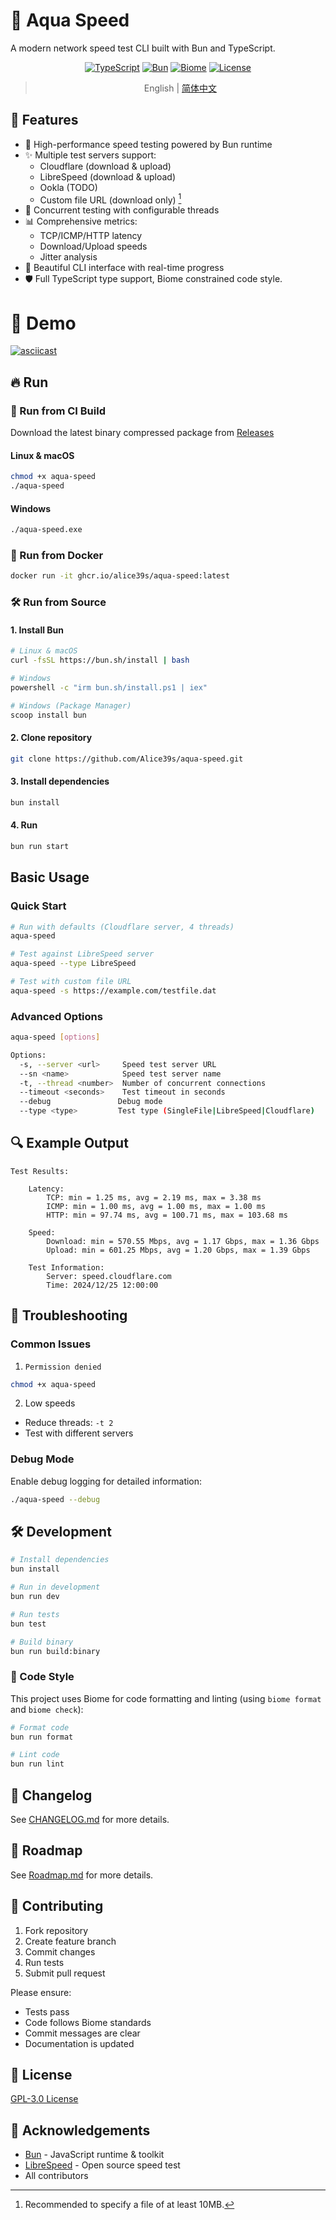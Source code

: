 # :ocean: Aqua Speed

A modern network speed test CLI built with Bun and TypeScript.

<div align="center">

[![TypeScript](https://img.shields.io/badge/TypeScript-%23007ACC.svg?style=flat&logo=typescript&logoColor=white)](https://www.typescriptlang.org/)
[![Bun](https://img.shields.io/badge/Bun-%2314151a.svg?style=flat&logo=bun&logoColor=#fbf0df)](https://bun.sh)
[![Biome](https://img.shields.io/badge/Biome-%23171c2b.svg?style=flat&logo=biome&logoColor=#60a5fa)](https://biomejs.dev/)
[![License](https://img.shields.io/badge/License-GPL%203.0-blue.svg)](LICENSE)

</div>

<div align="center">


> English | [简体中文](README.zh.md)

</div>

## :star2: Features

- 🚀 High-performance speed testing powered by Bun runtime
- ✨ Multiple test servers support:
  - Cloudflare (download & upload)
  - LibreSpeed (download & upload) 
  - Ookla (TODO)
  - Custom file URL (download only) [^1]
- 🧵 Concurrent testing with configurable threads
- 📊 Comprehensive metrics:
  - TCP/ICMP/HTTP latency
  - Download/Upload speeds
  - Jitter analysis
- 🎨 Beautiful CLI interface with real-time progress
- 🛡️ Full TypeScript type support, Biome constrained code style.

# :star2: Demo

[![asciicast](https://asciinema.org/a/nlNFF30p1fHw5iwm8eXEmRqq0.svg)](https://asciinema.org/a/nlNFF30p1fHw5iwm8eXEmRqq0)

## :fire: Run

### :rocket: Run from CI Build

Download the latest binary compressed package from [Releases](https://github.com/Alice39s/aqua-speed/releases)

#### Linux & macOS
```bash
chmod +x aqua-speed
./aqua-speed
```

#### Windows
```bash
./aqua-speed.exe 
```

### :whale: Run from Docker

```bash
docker run -it ghcr.io/alice39s/aqua-speed:latest
```

### :hammer_and_wrench: Run from Source

#### 1. Install Bun

```bash
# Linux & macOS
curl -fsSL https://bun.sh/install | bash

# Windows
powershell -c "irm bun.sh/install.ps1 | iex"

# Windows (Package Manager)
scoop install bun
```

#### 2. Clone repository

```bash
git clone https://github.com/Alice39s/aqua-speed.git
```

#### 3. Install dependencies

```bash
bun install
```

#### 4. Run

```bash
bun run start
```

## Basic Usage

### Quick Start
```bash
# Run with defaults (Cloudflare server, 4 threads)
aqua-speed

# Test against LibreSpeed server
aqua-speed --type LibreSpeed

# Test with custom file URL
aqua-speed -s https://example.com/testfile.dat
```

### Advanced Options

```bash
aqua-speed [options]

Options:
  -s, --server <url>     Speed test server URL
  --sn <name>            Speed test server name 
  -t, --thread <number>  Number of concurrent connections  
  --timeout <seconds>    Test timeout in seconds
  --debug               Debug mode
  --type <type>         Test type (SingleFile|LibreSpeed|Cloudflare)
```

## :mag: Example Output

```
Test Results:

    Latency:
        TCP: min = 1.25 ms, avg = 2.19 ms, max = 3.38 ms
        ICMP: min = 1.00 ms, avg = 1.00 ms, max = 1.00 ms
        HTTP: min = 97.74 ms, avg = 100.71 ms, max = 103.68 ms

    Speed:
        Download: min = 570.55 Mbps, avg = 1.17 Gbps, max = 1.36 Gbps
        Upload: min = 601.25 Mbps, avg = 1.20 Gbps, max = 1.39 Gbps

    Test Information:
        Server: speed.cloudflare.com
        Time: 2024/12/25 12:00:00
```

## :bug: Troubleshooting

### Common Issues

1. `Permission denied`

```bash
chmod +x aqua-speed
```

2. Low speeds
- Reduce threads: `-t 2`
- Test with different servers

### Debug Mode

Enable debug logging for detailed information:
```bash
./aqua-speed --debug
```

## :hammer_and_wrench: Development

```bash
# Install dependencies
bun install

# Run in development
bun run dev

# Run tests
bun test

# Build binary
bun run build:binary
```

### :scroll: Code Style

This project uses Biome for code formatting and linting (using `biome format` and `biome check`):

```bash
# Format code
bun run format

# Lint code
bun run lint
```

## :book: Changelog

See [CHANGELOG.md](CHANGELOG.md) for more details.

## :construction: Roadmap

See [Roadmap.md](Roadmap.md) for more details.

## :fork_and_knife: Contributing

1. Fork repository
2. Create feature branch
3. Commit changes
4. Run tests
5. Submit pull request

Please ensure:
- Tests pass
- Code follows Biome standards
- Commit messages are clear
- Documentation is updated

## :scroll: License

[GPL-3.0 License](LICENSE)

## :pray: Acknowledgements

- [Bun](https://bun.sh) - JavaScript runtime & toolkit
- [LibreSpeed](https://github.com/librespeed/speedtest) - Open source speed test
- All contributors

[^1]: Recommended to specify a file of at least 10MB.